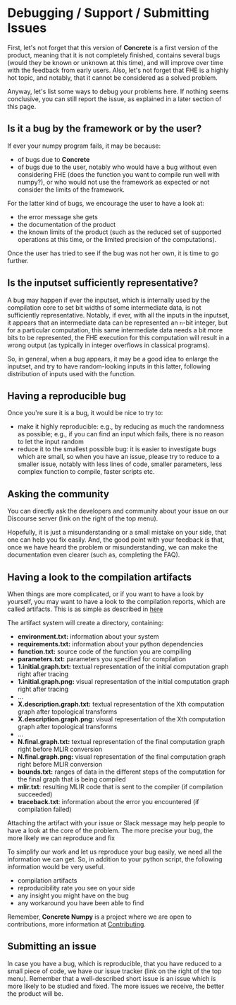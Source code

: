 # Debugging / Support / Submitting Issues

First, let's not forget that this version of **Concrete** is a first version of the product, meaning that it is not completely finished, contains several bugs (would they be known or unknown at this time), and will improve over time with the feedback from early users. Also, let's not forget that FHE is a highly hot topic, and notably, that it cannot be considered as a solved problem.

Anyway, let's list some ways to debug your problems here. If nothing seems conclusive, you can still report the issue, as explained in a later section of this page.

## Is it a bug by the framework or by the user?

If ever your numpy program fails, it may be because:
- of bugs due to **Concrete**
- of bugs due to the user, notably who would have a bug without even considering FHE (does the function you want to compile run well with numpy?), or who would not use the framework as expected or not consider the limits of the framework.

For the latter kind of bugs, we encourage the user to have a look at:
- the error message she gets
- the documentation of the product
- the known limits of the product (such as the reduced set of supported operations at this time, or the limited precision of the computations).

Once the user has tried to see if the bug was not her own, it is time to go further.

## Is the inputset sufficiently representative?

A bug may happen if ever the inputset, which is internally used by the compilation core to set bit widths of some intermediate data, is not sufficiently representative. Notably, if ever, with all the inputs in the inputset, it appears that an intermediate data can be represented an `n`-bit integer, but for a particular computation, this same intermediate data needs a bit more bits to be represented, the FHE execution for this computation will result in a wrong output (as typically in integer overflows in classical programs).

So, in general, when a bug appears, it may be a good idea to enlarge the inputset, and try to have random-looking inputs in this latter, following distribution of inputs used with the function.

## Having a reproducible bug

Once you're sure it is a bug, it would be nice to try to:
- make it highly reproducible: e.g., by reducing as much the randomness as possible; e.g., if you can find an input which fails, there is no reason to let the input random
- reduce it to the smallest possible bug: it is easier to investigate bugs which are small, so when you have an issue, please try to reduce to a smaller issue, notably with less lines of code, smaller parameters, less complex function to compile, faster scripts etc.

## Asking the community

You can directly ask the developers and community about your issue on our Discourse server (link on the right of the top menu).

Hopefully, it is just a misunderstanding or a small mistake on your side, that one can help you fix easily. And, the good point with your feedback is that, once we have heard the problem or misunderstanding, we can make the documentation even clearer (such as, completing the FAQ).

## Having a look to the compilation artifacts

When things are more complicated, or if you want to have a look by yourself, you may want to have a look to the compilation reports, which are called artifacts. This is as simple as described in [here](../tutorial/compilation_artifacts.md)

The artifact system will create a directory, containing:
- **environment.txt:** information about your system
- **requirements.txt:** information about your python dependencies
- **function.txt:** source code of the function you are compiling
- **parameters.txt:** parameters you specified for compilation
- **1.initial.graph.txt:** textual representation of the initial computation graph right after tracing
- **1.initial.graph.png:** visual representation of the initial computation graph right after tracing
- ...
- **X.description.graph.txt:** textual representation of the Xth computation graph after topological transforms
- **X.description.graph.png:** visual representation of the Xth computation graph after topological transforms
- ...
- **N.final.graph.txt:** textual representation of the final computation graph right before MLIR conversion
- **N.final.graph.png:** visual representation of the final computation graph right before MLIR conversion
- **bounds.txt:** ranges of data in the different steps of the computation for the final graph that is being compiled
- **mlir.txt**: resulting MLIR code that is sent to the compiler (if compilation succeeded)
- **traceback.txt**: information about the error you encountered (if compilation failed)


Attaching the artifact with your issue or Slack message may help people to have a look at the core of the problem.
The more precise your bug, the more likely we can reproduce and fix

To simplify our work and let us reproduce your bug easily, we need all the information we can get. So, in addition to your python script, the following information would be very useful.
- compilation artifacts
- reproducibility rate you see on your side
- any insight you might have on the bug
- any workaround you have been able to find

Remember, **Concrete Numpy** is a project where we are open to contributions, more information at [Contributing](../../dev/howto/contributing.md).

## Submitting an issue

In case you have a bug, which is reproducible, that you have reduced to a small piece of code,  we have our issue tracker (link on the right of the top menu). Remember that a well-described short issue is an issue which is more likely to be studied and fixed. The more issues we receive, the better the product will be.
